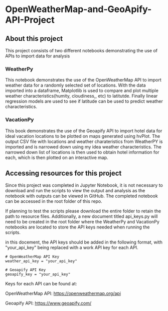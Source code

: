 # OpenWeatherMap-and-GeoApify-API-Project

## About this project
This project consists of two different notebooks demonstrating the use of APIs to import data for analysis

### WeatherPy
This notebook demonstrates the use of the OpenWeatherMap API to import weather data for a randomly selected set of locations. With the data imported into a dataframe, Matplotlib is used to compare and plot multiple weather characteristics(humity, cloudiness,, etc) to latitutde. Finally linear regression models are used to see if latitude can be used to predict weather characteristics. 

### VacationPy
This book demonstrates the use of the Geoapify API to import hotel data for ideal vacation locations to be plotted on maps generated using hvPlot. The output CSV file with locations and weather charateristics from WeatherPY is imported and is narrowed down using my idea weather characteristics. The narrowed down list of locations is then used to obtain hotel information for each, which is then plotted on an interactive map. 

## Accessing resources for this project

Since this project was completed in Jupyter Notebook, it is not necessary to download and run the scripts to view the output and analysis as the notebook with outputs can be viewed in GitHub. The completed notebook can be accessed in the root folder of this repo. 

If planning to test the scripts please download the entire folder to retain the path to resource files. Additionally, a new document titled api_keys.py will need to be created in the root folder where the WeatherPy and VacationPy notebooks are located to store the API keys needed when running the scripts. 

in this docement, the API keys should be added in the following format, with "your_api_key" being replaced with a work API key for each API. 

```
# OpenWeatherMap API Key
weather_api_key = "your_api_key"

# Geoapify API Key
geoapify_key = "your_api_key"
```
Keys for each API can be found at:

OpenWeatherMap API: https://openweathermap.org/api

Geoapify API: https://www.geoapify.com/

